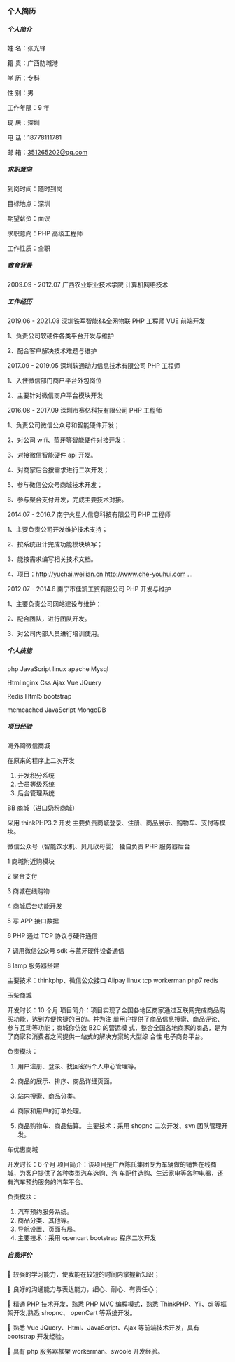 ### 												个人简历

##### 个人简介

姓 名：张光锋 

籍 贯：广西防城港 

学 历：专科 

性 别：男 

工作年限：9 年 

现 居：深圳 

电 话：18778111781  

邮 箱：351265202@qq.com

##### 求职意向

到岗时间：随时到岗 

目标地点：深圳 

期望薪资：面议 

求职意向：PHP 高级工程师 

工作性质：全职

##### 教育背景

2009.09 - 2012.07 广西农业职业技术学院 计算机网络技术

##### 工作经历

2019.06 - 2021.08 深圳铁军智能&&全网物联 PHP 工程师 VUE 前端开发 

1、负责公司软硬件各类平台开发与维护

 2、配合客户解决技术难题与维护

 2017.09 - 2019.05 深圳软通动力信息技术有限公司 PHP 工程师 

1、入住微信部门商户平台外包岗位 

2、主要针对微信商户平台模块开发 

2016.08 - 2017.09 深圳市赛亿科技有限公司 PHP 工程师 

1、负责公司微信公众号和智能硬件开发； 

2、对公司 wifi、蓝牙等智能硬件对接开发； 

3、对接微信智能硬件 api 开发。 

4、对商家后台按需求进行二次开发；  

5、参与微信公众号商城技术开发； 

6、参与聚合支付开发，完成主要技术对接。 

2014.07 - 2016.7 南宁火星人信息科技有限公司 PHP 工程师 

1、主要负责公司开发维护技术支持； 

2、按系统设计完成功能模块填写； 

3、能按需求编写相关技术文档。 

4、项目：http://yuchai.weilian.cn http://www.che-youhui.com ...  

2012.07 - 2014.6 南宁市佳凯工贸有限公司 PHP 开发与维护 

1、主要负责公司网站建设与维护； 

2、配合团队，进行团队开发。 

3、对公司内部人员进行培训使用。

##### 个人技能

php JavaScript linux apache Mysql  

Html nginx Css Ajax  Vue JQuery 

Redis Html5 bootstrap  

memcached JavaScript MongoDB

##### 项目经验

海外购微信商城 

在原来的程序上二次开发 

1. 开发积分系统  
2. 会员等级系统 
3. 后台管理系统



BB 商城（进口奶粉商城） 

采用 thinkPHP3.2 开发 主要负责商城登录、注册、商品展示、购物车、支付等模块。 



微信公众号（智能饮水机、贝儿欣母婴） 独自负责 PHP 服务器后台 

1 商城附近购模块 

2 聚合支付 

3 商城在线购物 

4 商城后台功能开发 

5 写 APP 接口数据 

6 PHP 通过 TCP 协议与硬件通信 

7 调用微信公众号 sdk 与蓝牙硬件设备通信 

8 lamp 服务器搭建 

主要技术：thinkphp、微信公众接口 Alipay linux tcp workerman php7 redis 

玉柴商城 

开发时长：10 个月 项目简介：项目实现了全国各地区商家通过互联网完成商品购买功能，达到方便快捷的目的。并为注 册用户提供了商品信息搜索、商品评论、参与互动等功能；商城你仿效 B2C 的营运模 式，整合全国各地商家的商品，是为了商家和消费者之间提供一站式的解决方案的大型综 合性 电子商务平台。 

负责模块：

1. 用户注册、登录、找回密码个人中心管理等。 

2. 商品的展示、排序、商品详细页面。

3. 站内搜索、商品分类。 

4. 商家和用户的订单处理。 

5.  商品购物车、商品结算。 主要技术：采用 shopnc 二次开发、svn 团队管理开发。 

   

车优惠商城 

开发时长：6 个月 项目简介：该项目是广西陈氏集团专为车辆做的销售在线商城，为客户提供了各种类型汽车选购、汽 车配件选购、生活家电等各种电器，还有汽车预约服务的汽车平台。 

负责模块：

1. 汽车预约服务系统。 
2. 商品分类、其他等。 
3.  导航设置、页面布局。 
4. 主要技术：采用 opencart bootstrap 程序二次开发

##### 自我评价

 较强的学习能力，使我能在较短的时间内掌握新知识；

 良好的沟通能力与表达能力，细心、耐心、有责任心； 

 精通 PHP 技术开发，熟悉 PHP MVC 编程模式，熟悉 ThinkPHP、Yii、ci 等框架开发,熟悉 shopnc、 openCart 等系统开发。 

 熟悉 Vue JQuery、Html、JavaScript、Ajax 等前端技术开发，具有 bootstrap 开发经验。 

 具有 php 服务器框架 workerman、swoole 开发经验。
